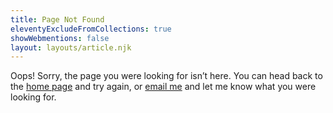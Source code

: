 ```yaml
---
title: Page Not Found
eleventyExcludeFromCollections: true
showWebmentions: false
layout: layouts/article.njk
---
```


Oops! Sorry, the page you were looking for isn’t here. You can head back to the
[home page](/) and try again, or
<a href="mailto:{{ site.author.email }}?subject=Page Not Found on darthmall.net">email me</a>
and let me know what you were looking for.
